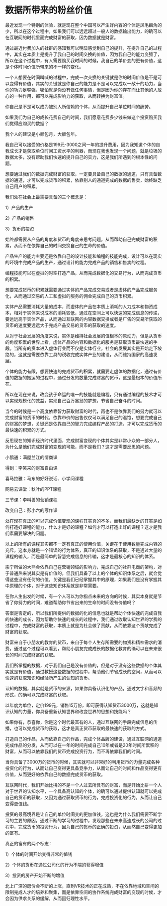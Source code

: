 # 数据所带来的粉丝价值

最近发现一个特别的体验，就是现在整个中国可以产生好内容的个体是凤毛麟角的少，所以在这个过程中，如果我们可以远远超过一般人的数据输出能力，的确可以在互联网的时代里面完成财富的获取，因为数据就是财富。

通过最近付费加入的社群的感知我可以明显感觉到自己的提升，在提升自己的过程中，其实在本质上是提升了我自己的时间交换的价值，因为我自己的能力变强了，所以在这个过程中，有人需要购买我时间的时候，我自己的单价变的更有价值，这是个体时间价值所带来的不一样的变化。

一个人想要在时间叫喊的过程中，完成一次交换的关键就是你的时间价值是不是可以变得有价值，其实的关键就是你自己的能力是不是可以完成以一敌十的功力，当你的功力足够强，哪怕就是你没有做任何事情，但是因为你的存在而让其他的人放心的一种作用，都可以完成影响力的获取，从而转换为财富值。

你自己是不是可以成为被别人所信赖的个体，从而提升自己单位时间的酬劳。

如果我们为自己的成长花费自己的时间，我们愿意花费多少钱来做这个投资购买我们觉得应购买的数据？

我个人的建议是小额包月，大额包年。

我自己可以接受的价格是199元-3000之间一年的提升费用，因为我知道个体的自我成长才是获取单位时间工资水平的利器，而现在我也发现一个问题，就是垃圾的数据太多，没有帮助我们快速的提升自己的实力，这是我们所遇到的根本性的问题。

想要通过我们的数据完成财富的获取，一定要具备自己的数据的通道，只有具备数据的通道，才可以完成货币的积累，依靠别人的通道完成的数据的售卖，始终缺乏自己用户的积累。

我们处在社会上最需要具备的三个概念是：

1）产品的生产

2）产品的销售

3）货币的投资

始终都需要从产品的角度和货币的角度来思考问题，从而帮助自己完成财富的积累，从而不在依靠自己的时间交换自己的生命的价值。

产品生产的能力主要还是依靠自己的设计技能和编程的技能完成，设计可以在现实的环境中完成产品的生产，通过设计的能力完成产品的销售和售卖的过程。

编程技能可以在虚拟的时空打造产品，从而完成数据化的交易行为，从而完成货币的积累。

想要完成货币的积累就需要通过实体的产品完成交易或者是虚体的产品完成服务化，从而通过交易的人工和虚拟的服务的佣金完成自己的货币积累。

实体产品需要消耗大量的成本，而虚体的产品在本质上消耗的人力成本和物资成本，相对于实体来说成本的消耗较低，通过在空间上可以快速的完成信息的传递，要远远高于实体产品，从而通过互联网的内容数据交换或者是广告的交易所获取的货币的速度要远远大于完成产品交易的货币的获取的速度。

从对于社会发展的角度来说，实体是维持社会发展的值根本的原动力，但是从货币的角度积累的世界上看，虚体产品的内容和数据化的服务是获取货币最快速的手段。当所有的资本进入虚体行业而不仅是实体行业，社会的发展其实是开始走下坡路的，这就是需要依靠工具的税收完成实体产业的建设，从而维持国家的高速发展。

个体的能力有限，想要快速的完成货币的积累，就需要走虚体的数据化，通过有价值的数据的搬运的过程中，通过分发的数量完成财富的货币，这是最根本的价值所在。

所以在现在来说，改变孩子命运的唯一的技能就是编程，只有通过编程的技术才可以实现规模化的效益，实现自己百万富翁的梦想，节省自己奋斗的时间。

当今的时候是一个高度依靠智力获取财富的时代，再也不是依靠我们的努力就可以完成财富的货币的时代，依靠市价的出售仅仅可以满足自己的温饱，想要完成自己的财富的梦想，关键还是依靠自己的智力完成编程产品的打造，才可以完成货币的最快速的积累的方式。

反思现在的知识经济时代里面，完成财富变现的个体其实是非常小众的一部分人，为什么是他们完成财富的变现的可能，而不是我们？这才是需要反思的问题。

小鹅通：满屋兰江的情商课

得到：李笑来的财富自由课

喜马拉雅：马东的好好说话、小学问课程

网易云课堂：秋叶的PPT课程

三节课：李叫兽的营销课程

改变自己：彭小六的写作课

处在现在真正的可以完成价值变现的课程其实真的不多，而我们最缺乏的其实是如何打造好课程的能力，什么才是好的课程？如何才可以打造出好的课程？这才是我们素需要解决的问题。

以上的所有的课程其实都不一定有真正的使用价值，关键在于使用数量完成内容的充斥，这本身就是一个错误的行为体系，真正的知识体系的获取，不是通过大量的课程的输入，而是最简单的智慧完成信息的传输，这才是最核心的知识的体系。

宗宁所做的大熊会依靠自己在营销领域的影响力，完成自己的社群电商的架构，对于普通热来说其实是有价值的，但我们具备了以上的个体的知识体系之后，就会觉得这些没有任何的价值，关键是我们已经掌握其中的原理，如果我们是没有掌握其中原理的个体，对于这些知识体系就是非常需要。

在你人生出发的时候，有一个人可以为你指点未来的方向的时候，其实本身就是节省了你努力的时间，难道帮助你节省出来的生命的时间没有价值吗？

答案是否定的，所以我们所提供的数据的化的信息也就是帮助个体快速的完成自我的快速的成长，因为帮助你快速的成长的过程中，我们通过收取认知世界的学费的过程中，完成财富的获取，本质上就是为社会做了贡献，从而依靠这个贡献完成了财富的获取。

财富来自于小朋友的教育的货币，来自于每个人生存所需要的物资和精神需求的消费，通过这个过程可以看到，帮助小朋友完成成长的数据化教育的确可以在未来很长的时间完成财富的获取。

我们所掌握的数据，对于我们自己是没有价值的，但是对于没有这些数据的个体其实就是有价值，通过教授这些数据的过程中，帮助他们节省成长的空间，从而可以快速的获取知识和经验所产生的认知的货币。

认知的数据，其实就是货币的来源，如果你具备认识化的产品，通过文字和音频的形式，的确可以完成财富的获取。

以年度为单位，定价199元，销售15万份，即可获得认知货币3000万，这就是知识认知的力量，你具备重新认知世界和改变世界的思想和技能吗？

如果你有，恭喜你，你是这个时代最富有的人，通过互联网的手段完成信息的传播，也可以完成货币的获取，这才是真正货币获取的最快速的获取的方式。

打造自己的作品，从而依靠自己的作品，完成个体品牌的建设，通过互联网的通道完成作品的分发，从而可以在一年的时间完成自己10年或者是20年时间所累积的财富，从而可以依靠我们的货币完成投资行为，而不再依靠我们的时间。

当你具备了3000万的货币的时候，其实就可以非常好的利用货币的力量完成各种投资化的行为，从而让自己变得更具备竞争力，从而让自己的时间和作品变得更有价值，从而更好的依靠自己的数据完成货币的获取。

互联网时代，我们开始比拼的不是一个人过去所具有的财富，而是开始比拼一个人对于世界的认知水平，一个具备高认知的个体，的确可以通过提供认知就可以完成自己的货币的获取，又因为通过获取货币的行为，完成投资化的行为，从而让自己变得更值钱。

投资的最高境界是让自己的单位时间变的更加值钱，这也是为什么我们需要不断学习的主要的原因，通过不断的学习的过程中，发现那些在未来高速成长的公司的过程中，完成货币的投资行为，因为自己的货币的正确的投资，从而然自己变得更加的富有。

真正的富有的两个标志：

1）个体的时间开始变得非常的值钱

2）个体的货币在通过公司化的行为不端的获得增值

3）投资的房产开始不断的增值

北上广深的房价会不断的上涨，直到VR技术的正在成熟，不在依靠地域和空间的限制完成人才的培养和聚集，而是依靠空间的协作系统完成财富的变现的时候，才会因为供求关系的缓解，从而回归理性水平。
